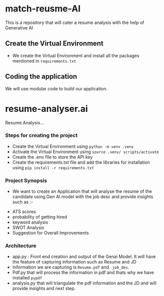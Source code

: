 # match-reusme-AI

This is a repository that will cater a resume analysis with the help of Generative AI


## Create the Virtual Environment

- We create the Virtual Environment and install all the packages mentioned in `requirements.txt`

## Coding the application

We will use modular code to build our application.

# resume-analyser.ai

Resume Analysis...

### Steps for creating the project

- Create the Virtual Environment using `python -m venv .venv`
- Activate the Virtual Environment using `source .venv/
scripts/activate`
- Create the .env file to store the API key
- Create the requirements.txt file and add the libraries for installation using `pip install -r requirements.txt`

### Project Synopsis

- We want to create an Application that will analyse the resume of the candidate using Gen AI model with the job desc and provide insights such as :-

* ATS scores
* probability of getting hired
* keyword analysis
* SWOT Analysis
* Suggestion for Overall Improvements

### Architecture

- app.py : Front end creation and output of the Genai Model.
  It will have the feature of capturing information such as Resume and JD
- Information we are capturing is `Resume.pdf` and ` job_des`.
- Pdf.py that will process the information in pdf and thats why we have installed `pypdf `
- analysis.py that will triangulate the pdf information and the JD and will provide insights and next step.
